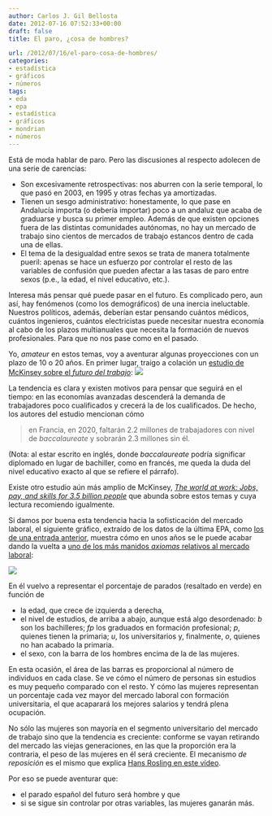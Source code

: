```yaml
---
author: Carlos J. Gil Bellosta
date: 2012-07-16 07:52:33+00:00
draft: false
title: El paro, ¿cosa de hombres?

url: /2012/07/16/el-paro-cosa-de-hombres/
categories:
- estadística
- gráficos
- números
tags:
- eda
- epa
- estadística
- gráficos
- mondrian
- números
---
```


Está de moda hablar de paro. Pero las discusiones al respecto adolecen de una serie de carencias:

* Son excesivamente retrospectivas: nos aburren con la serie temporal, lo que pasó en 2003, en 1995 y otras fechas ya amortizadas.
* Tienen un sesgo administrativo: honestamente, lo que pase en Andalucía importa (o debería importar) poco a un andaluz que acaba de graduarse y busca su primer empleo. Además de que existen opciones fuera de las distintas comunidades autónomas, no hay un mercado de trabajo sino cientos de mercados de trabajo estancos dentro de cada una de ellas.
* El tema de la desigualdad entre sexos se trata de manera totalmente pueril: apenas se hace un esfuerzo por controlar el resto de las variables de confusión que pueden afectar a las tasas de paro entre sexos (p.e., la edad, el nivel educativo, etc.).

Interesa más pensar qué puede pasar en el futuro. Es complicado pero, aun así, hay fenómenos (como los demográficos) de una inercia ineluctable. Nuestros políticos, además, deberían estar pensando cuántos médicos, cuántos ingenieros, cuántos electricistas puede necesitar nuestra economía al cabo de los plazos multianuales que necesita la formación de nuevos profesionales. Para que no nos pase como en el pasado.

Yo, _amateur_ en estos temas, voy a aventurar algunas proyecciones con un plazo de 10 o 20 años. En primer lugar, traigo a colación un [estudio de McKinsey sobre el _futuro del trabajo_](http://www.mckinsey.com/insights/mgi/research/labor_markets/future_of_work_in_advanced_economies):
[![](/wp-uploads/2012/07/evolucion_mercado_trabajo.png)
](/wp-uploads/2012/07/evolucion_mercado_trabajo.png)

La tendencia es clara y existen motivos para pensar que seguirá en el tiempo: en las economías avanzadas descenderá la demanda de trabajadores poco cualificados y crecerá la de los cualificados. De hecho, los autores del estudio mencionan cómo

>en Francia, en 2020, faltarán 2.2 millones de trabajadores con nivel de _baccalaureate_ y sobrarán 2.3 millones sin él.

(Nota: al estar escrito en inglés, donde _baccalaureate_ podría significar diplomado en lugar de bachiller, como en francés, me queda la duda del nivel educativo exacto al que se refiere el párrafo).

Existe otro estudio aún más amplio de McKinsey, [_The world at work: Jobs, pay, and skills for 3.5 billion people_](http://www.mckinsey.com/Insights/MGI/Research/Labor_Markets/The_world_at_work) que abunda sobre estos temas y cuya lectura recomiendo igualmente.

Si damos por buena esta tendencia hacia la sofisticación del mercado laboral, el siguiente gráfico, extraído de los datos de la última EPA, como [los de una entrada anterior](http://www.datanalytics.com/blog/2012/07/12/edad-nivel-de-formacion-sexo-y-paro/), muestra cómo en unos años se le puede acabar dando la vuelta a [uno de los más manidos _axiomas_ relativos al mercado laboral](http://rpubs.com/joscani/esalarial):

[![](/wp-uploads/2012/07/paro_hombres_mujeres.png)
](/wp-uploads/2012/07/paro_hombres_mujeres.png)

En él vuelvo a representar el porcentaje de parados (resaltado en verde) en función de

* la edad, que crece de izquierda a derecha,
* el nivel de estudios, de arriba a abajo, aunque está algo desordenado: _b_ son los bachilleres; _fp_ los graduados en formación profesional; _p_, quienes tienen la primaria; _u_, los universitarios y, finalmente, _o_, quienes no han acabado la primaria.
* el sexo, con la barra de los hombres encima de la de las mujeres.

En esta ocasión, el área de las barras es proporcional al número de individuos en cada clase. Se ve cómo el número de personas sin estudios es muy pequeño comparado con el resto. Y cómo las mujeres representan un porcentaje cada vez mayor del mercado laboral con formación universitaria, el que acaparará los mejores salarios y tendrá plena ocupación.

No sólo las mujeres son mayoría en el segmento universitario del mercado de trabajo sino que la tendencia es creciente: conforme se vayan retirando del mercado las viejas generaciones, en las que la proporción era la contraria, el peso de las mujeres en él será creciente. El mecanismo _de reposición_ es el mismo que explica [Hans Rosling en este vídeo](http://www.ted.com/talks/hans_rosling_on_global_population_growth.html).

Por eso se puede aventurar que:

* el parado español del futuro será hombre y que
* si se sigue sin controlar por otras variables, las mujeres ganarán más.

